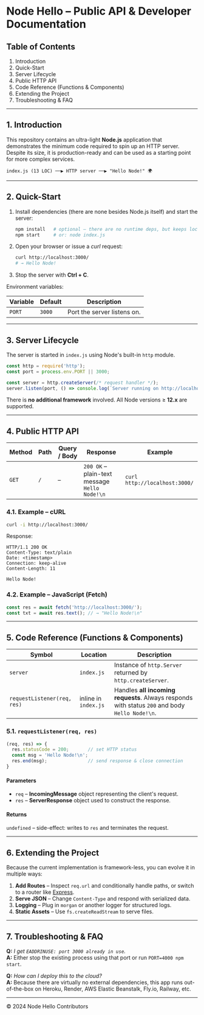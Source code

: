 # Node Hello – Public API & Developer Documentation

## Table of Contents

1. Introduction
2. Quick-Start
3. Server Lifecycle
4. Public HTTP API
5. Code Reference (Functions & Components)
6. Extending the Project
7. Troubleshooting & FAQ

---

## 1. Introduction

This repository contains an ultra-light **Node.js** application that demonstrates the minimum code required to spin up an HTTP server.  
Despite its size, it is production-ready and can be used as a starting point for more complex services.

```
index.js (13 LOC) ──▶ HTTP server ──▶ "Hello Node!" 🌍
```

---

## 2. Quick-Start

1. Install dependencies (there are none besides Node.js itself) and start the server:

   ```bash
   npm install   # optional – there are no runtime deps, but keeps lock-file up-to-date
   npm start     # or: node index.js
   ```

2. Open your browser or issue a *curl* request:

   ```bash
   curl http://localhost:3000/
   # → Hello Node!
   ```

3. Stop the server with **Ctrl + C**.

Environment variables:

| Variable | Default | Description |
| -------- | ------- | ----------- |
| `PORT`   | `3000`  | Port the server listens on. |

---

## 3. Server Lifecycle

The server is started in `index.js` using Node's built-in `http` module.

```js
const http = require('http');
const port = process.env.PORT || 3000;

const server = http.createServer(/* request handler */);
server.listen(port, () => console.log(`Server running on http://localhost:${port}/`));
```

There is **no additional framework** involved.  All Node versions ≥ **12.x** are supported.

---

## 4. Public HTTP API

| Method | Path | Query / Body | Response | Example |
| ------ | ---- | ------------ | -------- | ------- |
| `GET` | `/` | – | `200 OK` – plain-text message `Hello Node!\n` | `curl http://localhost:3000/` |

### 4.1. Example – cURL

```bash
curl -i http://localhost:3000/
```

Response:

```
HTTP/1.1 200 OK
Content-Type: text/plain
Date: <timestamp>
Connection: keep-alive
Content-Length: 11

Hello Node!
```

### 4.2. Example – JavaScript (Fetch)

```js
const res = await fetch('http://localhost:3000/');
const txt = await res.text(); // → "Hello Node!\n"
```

---

## 5. Code Reference (Functions & Components)

| Symbol | Location | Description |
| ------ | -------- | ----------- |
| `server` | `index.js` | Instance of `http.Server` returned by `http.createServer`. |
| `requestListener(req, res)` | inline in `index.js` | Handles **all incoming requests**. Always responds with status `200` and body `Hello Node!\n`. |

### 5.1. `requestListener(req, res)`

```js
(req, res) => {
  res.statusCode = 200;       // set HTTP status
  const msg = 'Hello Node!\n';
  res.end(msg);               // send response & close connection
}
```

#### Parameters

* `req` – **IncomingMessage** object representing the client's request.
* `res` – **ServerResponse** object used to construct the response.

#### Returns

`undefined` – side-effect: writes to `res` and terminates the request.

---

## 6. Extending the Project

Because the current implementation is framework-less, you can evolve it in multiple ways:

1. **Add Routes** – Inspect `req.url` and conditionally handle paths, or switch to a router like [Express](https://expressjs.com/).
2. **Serve JSON** – Change `Content-Type` and respond with serialized data.
3. **Logging** – Plug in `morgan` or another logger for structured logs.
4. **Static Assets** – Use `fs.createReadStream` to serve files.

---

## 7. Troubleshooting & FAQ

**Q:** *I get `EADDRINUSE: port 3000 already in use`.*  
**A:** Either stop the existing process using that port or run `PORT=4000 npm start`.

**Q:** *How can I deploy this to the cloud?*  
**A:** Because there are virtually no external dependencies, this app runs out-of-the-box on Heroku, Render, AWS Elastic Beanstalk, Fly.io, Railway, etc.

---

© 2024 Node Hello Contributors